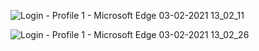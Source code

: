 ![Login - Profile 1 - Microsoft​ Edge 03-02-2021 13_02_11](https://user-images.githubusercontent.com/76491642/106727670-b7528000-6631-11eb-94d0-9e136e972813.png)

![Login - Profile 1 - Microsoft​ Edge 03-02-2021 13_02_26](https://user-images.githubusercontent.com/76491642/106727690-bc173400-6631-11eb-84f5-30c01012ea38.png)
